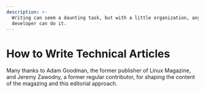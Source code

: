 ```yaml
---
description: >-
  Writing can seem a daunting task, but with a little organization, any
  developer can do it.
---
```


# How to Write Technical Articles

Many thanks to Adam Goodman, the former publisher of Linux Magazine, and Jeremy Zawodny, a former regular contributor, for shaping the content of the magazing and this editorial approach.
